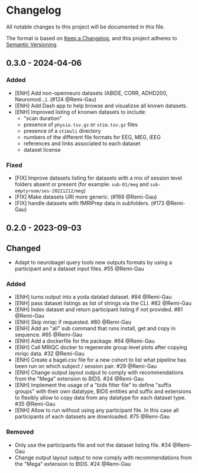 # Changelog

All notable changes to this project will be documented in this file.

The format is based on [Keep a Changelog](https://keepachangelog.com/en/1.0.0/),
and this project adheres to
[Semantic Versioning](https://semver.org/spec/v2.0.0.html).

<!--
### Added

### Changed

### Deprecated

### Removed


### Security
-->

## 0.3.0 - 2024-04-06

### Added

-   [ENH] Add non-openneuro datasets (ABIDE, CORR, ADHD200, Neuromod...). (#124 @Remi-Gau)
-   [ENH] Add Dash app to help browse and visualizse all known datasets.
-   [ENH] Improved listing of knonwn datasets to include:
    - "scan duration"
    - presence of `physio.tsv.gz` or `stim.tsv.gz` files
    - presence of a `stimuli` directory
    - numbers of the different file formats for EEG, MEG, iEEG
    - references and links associated to each dataset
    - dataset license

### Fixed

-   [FIX] Improve datasets listing for datasets with a mix of session level folders absent or present (for example: `sub-01/meg` and `sub-emptyroom/ses-20221212/meg`)
-   [FIX] Make datasets URI more generic. (#169 @Remi-Gau)
-   [FIX] handle datasets with fMRIPrep data in subfolders. (#173 @Remi-Gau)

## 0.2.0 - 2023-09-03

## Changed

-   Adapt to neurobagel query tools new outputs formats by using a participant
    and a dataset input files. #55 @Remi-Gau

### Added

-   [ENH] turns output into a yoda datalad dataset. #84 @Remi-Gau
-   [ENH] pass dataset listings as list of strings via the CLI. #82 @Remi-Gau
-   [ENH] Index dataset and return participant listing if not provided. #81 @Remi-Gau
-   [ENH] Skip mriqc if requested. #80 @Remi-Gau
-   [ENH] Add an "all" sub command that runs install, get and copy in sequence. #65 @Remi-Gau
-   [ENH] Add a dockerfile for the package. #64 @Remi-Gau
-   [ENH] Call MRIQC docker to regenerate group level plots after copying mriqc data. #32 @Remi-Gau
-   [ENH] Create a bagel.csv file for a new cohort to list
    what pipeline has been run on which subject / session pair. #29 @Remi-Gau
-   [ENH] Change output layout output to comply with recommendations
    from the "Mega" extension to BIDS. #24 @Remi-Gau
-   [ENH] Implement the usage of a "bids filter file" to define "suffix groups"
    with their own datatype, BIDS entities and suffix and extensions
    to flexibly allow to copy data from any datatype for each dataset type. #35 @Remi-Gau
-   [ENH] Allow to run without using any participant file.
    In this case all participants of each datasets are downloaded. #75 @Remi-Gau

### Removed

-   Only use the participants file and not the dataset listing file. #34 @Remi-Gau
-   Change output layout output to now comply with recommendations
    from the "Mega" extension to BIDS. #24 @Remi-Gau
